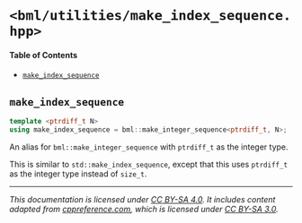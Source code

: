 # `<bml/utilities/make_index_sequence.hpp>`
#### Table of Contents
- [`make_index_sequence`](#make_index_sequence)

## `make_index_sequence`
```c++
template <ptrdiff_t N>
using make_index_sequence = bml::make_integer_sequence<ptrdiff_t, N>;
```
An alias for `bml::make_integer_sequence` with `ptrdiff_t` as the integer type.

This is similar to `std::make_index_sequence`, except that this uses `ptrdiff_t` as the integer type
instead of `size_t`.

---
*This documentation is licensed under [CC BY-SA 4.0][1]. It includes content adapted from
[cppreference.com][2], which is licensed under [CC BY-SA 3.0][3].*

[1]: https://creativecommons.org/licenses/by-sa/4.0
[2]: https://en.cppreference.com
[3]: https://creativecommons.org/licenses/by-sa/3.0
